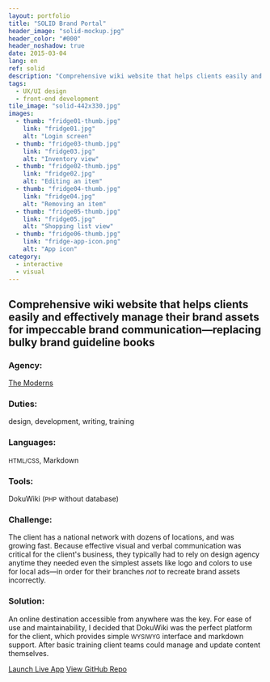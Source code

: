 ```yaml
---
layout: portfolio
title: "SOLID Brand Portal"
header_image: "solid-mockup.jpg"
header_color: "#000"
header_noshadow: true
date: 2015-03-04
lang: en
ref: solid
description: "Comprehensive wiki website that helps clients easily and effectively manage their brand assets for better brand communication."
tags:
  - UX/UI design
  - front-end development
tile_image: "solid-442x330.jpg"
images:
  - thumb: "fridge01-thumb.jpg"
    link: "fridge01.jpg"
    alt: "Login screen"
  - thumb: "fridge03-thumb.jpg"
    link: "fridge03.jpg"
    alt: "Inventory view"
  - thumb: "fridge02-thumb.jpg"
    link: "fridge02.jpg"
    alt: "Editing an item"
  - thumb: "fridge04-thumb.jpg"
    link: "fridge04.jpg"
    alt: "Removing an item"
  - thumb: "fridge05-thumb.jpg"
    link: "fridge05.jpg"
    alt: "Shopping list view"
  - thumb: "fridge06-thumb.jpg"
    link: "fridge-app-icon.png"
    alt: "App icon"
category:
  - interactive
  - visual
---
```

<section class="project-summary">
  <h1>Comprehensive wiki website that helps clients easily and effectively manage their brand assets for impeccable brand communication&mdash;replacing bulky brand guideline books</h1>
  <section class="info">
    <h3>Agency:</h3>
    <p><a href="http://themoderns.com" target="_blank">The Moderns</a></p>
  </section>
  <section class="info">
    <h3>Duties:</h3>
    <p>design, development, writing, training</p>
  </section>
  <section class="info">
    <h3>Languages:</h3>
    <p><small>HTML/CSS</small>, Markdown</p>
  </section>
  <section class="info">
    <h3>Tools:</h3>
    <p>DokuWiki (<small>PHP</small> without database)</p>
  </section>
  <section class="info">
    <h3>Challenge:</h3>
    <p>The client has a national network with dozens of locations, and was growing fast. Because effective visual and verbal communication was critical for the client's business, they typically had to rely on design agency anytime they needed even the simplest assets like logo and colors to use for local ads&mdash;in order for their branches <em>not</em> to recreate brand assets incorrectly.
    </p>
  </section>
  <section class="info">
    <h3>Solution:</h3>
    <p>An online destination accessible from anywhere was the key. For ease of use and maintainability, I decided that DokuWiki was the perfect platform for the client, which provides simple <small>WYSIWYG</small> interface and markdown support. After basic training client teams could manage and update content themselves.
    </p>
  </section>
</section>

<div class="buttons">
  <span class="unselectable">
  <a href="https://rememberfridge.com/" title="Launch live app" target="_blank">Launch Live App</a></span>
  <span class="unselectable"><a href="https://github.com/baadaa/myfridge" title="GitHub repo" target="_blank">View GitHub Repo</a></span>
</div>
